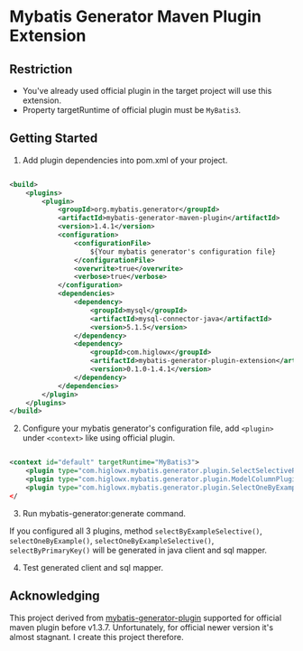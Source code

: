 # Mybatis Generator Maven Plugin Extension

## Restriction

* You've already used official plugin in the target project will use this extension.
* Property targetRuntime of official plugin must be `MyBatis3`.

## Getting Started


1. Add plugin dependencies into pom.xml of your project.

```xml

<build>
    <plugins>
        <plugin>
            <groupId>org.mybatis.generator</groupId>
            <artifactId>mybatis-generator-maven-plugin</artifactId>
            <version>1.4.1</version>
            <configuration>
                <configurationFile>
                    ${Your mybatis generator's configuration file}
                </configurationFile>
                <overwrite>true</overwrite>
                <verbose>true</verbose>
            </configuration>
            <dependencies>
                <dependency>
                    <groupId>mysql</groupId>
                    <artifactId>mysql-connector-java</artifactId>
                    <version>5.1.5</version>
                </dependency>
                <dependency>
                    <groupId>com.higlowx</groupId>
                    <artifactId>mybatis-generator-plugin-extension</artifactId>
                    <version>0.1.0-1.4.1</version>
                </dependency>
            </dependencies>
        </plugin>
    </plugins>
</build>
```

2. Configure your mybatis generator's configuration file, add `<plugin>` under `<context>` like using official plugin.

```xml

<context id="default" targetRuntime="MyBatis3">
    <plugin type="com.higlowx.mybatis.generator.plugin.SelectSelectivePlugin"/>
    <plugin type="com.higlowx.mybatis.generator.plugin.ModelColumnPlugin"/>
    <plugin type="com.higlowx.mybatis.generator.plugin.SelectOneByExamplePlugin"/>
</
```

3. Run mybatis-generator:generate command.

If you configured all 3 plugins, method `selectByExampleSelective()`, `selectOneByExample()`, `selectOneByExampleSelective()`, `selectByPrimaryKey()` will be generated in java client and sql mapper.

4. Test generated client and sql mapper.


## Acknowledging

This project derived from [mybatis-generator-plugin](https://github.com/itfsw/mybatis-generator-plugin) supported for official maven plugin before v1.3.7. Unfortunately, for official newer version it's almost stagnant.
I create this project therefore.



